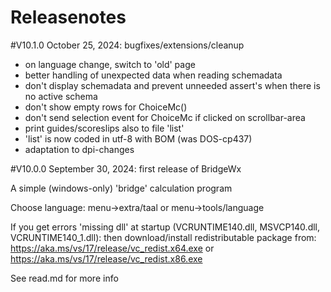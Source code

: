 # Releasenotes

#V10.1.0  October 25, 2024: bugfixes/extensions/cleanup

- on language change, switch to 'old' page
- better handling of unexpected data when reading schemadata
- don't display schemadata and prevent unneeded assert's when there is no active schema
- don't show empty rows for ChoiceMc()
- don't send selection event for ChoiceMc if clicked on scrollbar-area 
- print guides/scoreslips also to file 'list'
- 'list' is now coded in utf-8 with BOM (was DOS-cp437)
- adaptation to dpi-changes


#V10.0.0  September 30, 2024: first release of BridgeWx

A simple (windows-only) 'bridge' calculation program

Choose language: menu->extra/taal or menu->tools/language

If you get errors 'missing dll' at startup (VCRUNTIME140.dll, MSVCP140.dll, VCRUNTIME140_1.dll): then download/install redistributable package from: https://aka.ms/vs/17/release/vc_redist.x64.exe or https://aka.ms/vs/17/release/vc_redist.x86.exe

See read.md for more info
